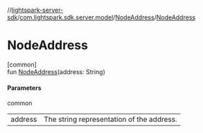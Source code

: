 //[lightspark-server-sdk](../../../index.md)/[com.lightspark.sdk.server.model](../index.md)/[NodeAddress](index.md)/[NodeAddress](-node-address.md)

# NodeAddress

[common]\
fun [NodeAddress](-node-address.md)(address: String)

#### Parameters

common

| | |
|---|---|
| address | The string representation of the address. |
